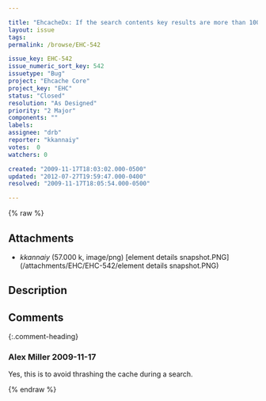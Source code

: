 ```yaml
---

title: "EhcacheDx: If the search contents key results are more than 100 elements, then Result appears as >=100. Is this expected?"
layout: issue
tags: 
permalink: /browse/EHC-542

issue_key: EHC-542
issue_numeric_sort_key: 542
issuetype: "Bug"
project: "Ehcache Core"
project_key: "EHC"
status: "Closed"
resolution: "As Designed"
priority: "2 Major"
components: ""
labels: 
assignee: "drb"
reporter: "kkannaiy"
votes:  0
watchers: 0

created: "2009-11-17T18:03:02.000-0500"
updated: "2012-07-27T19:59:47.000-0400"
resolved: "2009-11-17T18:05:54.000-0500"

---
```




{% raw %}


## Attachments
  
* <em>kkannaiy</em> (57.000 k, image/png) [element details snapshot.PNG](/attachments/EHC/EHC-542/element details snapshot.PNG)
  



## Description

<div markdown="1" class="description">



</div>

## Comments


{:.comment-heading}
### **Alex Miller** <span class="date">2009-11-17</span>

<div markdown="1" class="comment">

Yes, this is to avoid thrashing the cache during a search.

</div>



{% endraw %}
